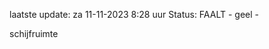 laatste update: 
za 11-11-2023  8:28   uur 
Status: FAALT - geel - 
<div class="service Y">schijfruimte</div>